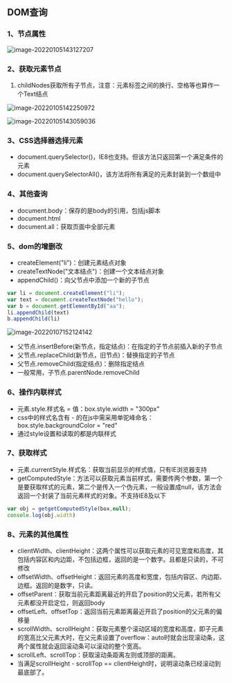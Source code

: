 ## DOM查询

### 1、节点属性

![image-20220105143127207](C:\Users\hq\AppData\Roaming\Typora\typora-user-images\image-20220105143127207.png)

### 2、获取元素节点

1. childNodes获取所有子节点，注意：元素标签之间的换行、空格等也算作一个Text结点

![image-20220105142250972](C:\Users\hq\AppData\Roaming\Typora\typora-user-images\image-20220105142250972.png)

![image-20220105143059036](C:\Users\hq\AppData\Roaming\Typora\typora-user-images\image-20220105143059036.png)

### 3、CSS选择器选择元素

- document.querySelector()，IE8也支持。但该方法只返回第一个满足条件的元素
- document.querySelectorAll()，该方法将所有满足的元素封装到一个数组中

### 4、其他查询

- document.body：保存的是body的引用，包括js脚本
- document.html
- document.all：获取页面中全部元素

### 5、dom的增删改

- createElement("li")：创建元素结点对象
- createTextNode("文本结点")：创建一个文本结点对象
- appendChild()：向父节点中添加一个新的子节点

```js
var li = document.createElement("li");
var text = document.createTextNode("hello");
var b = document.getElementById("aa");
li.appendChild(text)
b.appendChild(li)
```

![image-20220107152124142](C:\Users\hq\AppData\Roaming\Typora\typora-user-images\image-20220107152124142.png)

- 父节点.insertBefore(新节点，指定结点)：在指定的子节点前插入新的子节点
- 父节点.replaceChild(新节点，旧节点)：替换指定的子节点
- 父节点.removeChild(指定结点)：删除指定结点
- 一般常用，子节点.parentNode.removeChild

### 6、操作内联样式

- 元素.style.样式名 = 值：box.style.width = "300px"
- css中的样式名含有 - 的在js中需采用单驼峰命名：box.style.backgroundColor = "red"
- 通过style设置和读取的都是内联样式

### 7、获取样式

- 元素.currentStyle.样式名：获取当前显示的样式值，只有IE浏览器支持
- getComputedStyle：方法可以获取元素当前样式，需要传两个参数，第一个是要获取样式的元素，第二个是传入一个伪元素，一般设置成null，该方法会返回一个封装了当前元素样式的对象。不支持IE8及以下

```js
var obj = getgetComputedStyle(box,null);
console.log(obj.width)
```

### 8、元素的其他属性

- clientWidth、clientHeight：这两个属性可以获取元素的可见宽度和高度，其包括内容区和内边距，不包括边框，返回的是一个数字。且都是只读的，不可修改
- offsetWidth、offsetHeight：返回元素的高度和宽度，包括内容区、内边距、边框。返回的是数字，只读。
- offsetParent：获取当前元素距离最近的开启了position的父元素，若所有父元素都没开启定位，则返回body
- offsetLeft、offsetTop：返回当前元素距离最近开启了position的父元素的偏移量
- scrollWidth、scrollHeight：获取元素整个滚动区域的宽度和高度，即子元素的宽高比父元素大时，在父元素设置了overflow：auto时就会出现滚动条，这两个属性就会返回滚动条可以滚动的整个宽高。
- scrollLeft、scrollTop：获取滚动条距离左则或顶部的距离。
- 当满足scrollHeight - scrollTop == clientHeight时，说明滚动条已经滚动到最底部了。
